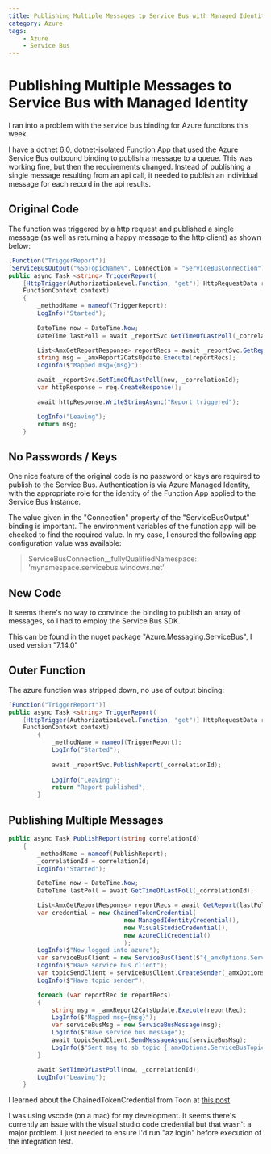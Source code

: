 ```yaml
---
title: Publishing Multiple Messages tp Service Bus with Managed Identity
category: Azure
tags:
    - Azure
    - Service Bus
---
```

# Publishing Multiple Messages to Service Bus with Managed Identity
I ran into a problem with the service bus binding for Azure functions this week.

I have a dotnet 6.0, dotnet-isolated Function App that used the Azure Service Bus outbound binding to publish a message to a queue. This was working fine, but then the requirements changed. Instead of publishing a single message resulting from an api call, it needed to publish an individual message for each record in the api results.

## Original Code
The function was triggered by a http request and published a single message (as well as returning a happy message to the http client) as shown below:

````cs 
[Function("TriggerReport")]
[ServiceBusOutput("%SbTopicName%", Connection = "ServiceBusConnection")]
public async Task <string> TriggerReport(
    [HttpTrigger(AuthorizationLevel.Function, "get")] HttpRequestData req,
    FunctionContext context) 
    {
        _methodName = nameof(TriggerReport);
        LogInfo("Started");
        
        DateTime now = DateTime.Now;
        DateTime lastPoll = await _reportSvc.GetTimeOfLastPoll(_correlationId);

        List<AmxGetReportResponse> reportRecs = await _reportSvc.GetReport(lastPoll, _correlationId);
        string msg = _amxReport2CatsUpdate.Execute(reportRecs);
        LogInfo($"Mapped msg={msg}");

        await _reportSvc.SetTimeOfLastPoll(now, _correlationId);
        var httpResponse = req.CreateResponse();

        await httpResponse.WriteStringAsync("Report triggered");

        LogInfo("Leaving");
        return msg;
    }
````

## No Passwords / Keys
One nice feature of the original code is no password or keys are required to publish to the Service Bus. Authentication is via Azure Managed Identity, with the appropriate role for the identity of the Function App applied to the Service Bus Instance.

The value given in the "Connection" property of the "ServiceBusOutput" binding is important. The environment variables of the function app will be checked to find the required value. In my case, I ensured the following app configuration value was available:

> ServiceBusConnection__fullyQualifiedNamespace: 'mynamespace.servicebus.windows.net'

## New Code
It seems there's no way to convince the binding to publish an array of messages, so I had to employ the Service Bus SDK. 

This can be found in the nuget package "Azure.Messaging.ServiceBus", I used version "7.14.0"

## Outer Function
The azure function was stripped down, no use of output binding:

````cs
[Function("TriggerReport")]
public async Task <string> TriggerReport(
    [HttpTrigger(AuthorizationLevel.Function, "get")] HttpRequestData req,
    FunctionContext context) 
        {
            _methodName = nameof(TriggerReport);
            LogInfo("Started");
            
            await _reportSvc.PublishReport(_correlationId);   
             
            LogInfo("Leaving");
            return "Report published";
        }
````

## Publishing Multiple Messages

````cs
public async Task PublishReport(string correlationId)
    {
        _methodName = nameof(PublishReport);
        _correlationId = correlationId;
        LogInfo("Started");

        DateTime now = DateTime.Now;
        DateTime lastPoll = await GetTimeOfLastPoll(_correlationId);

        List<AmxGetReportResponse> reportRecs = await GetReport(lastPoll, _correlationId);
        var credential = new ChainedTokenCredential(
                                new ManagedIdentityCredential(),
                                new VisualStudioCredential(),
                                new AzureCliCredential()
                                );
        LogInfo($"Now logged into azure");
        var serviceBusClient = new ServiceBusClient($"{_amxOptions.ServiceBusNamespace}.servicebus.windows.net", credential);
        LogInfo($"Have service bus client");
        var topicSendClient = serviceBusClient.CreateSender(_amxOptions.ServiceBusTopicName);
        LogInfo($"Have topic sender");

        foreach (var reportRec in reportRecs)
        {
            string msg = _amxReport2CatsUpdate.Execute(reportRec);
            LogInfo($"Mapped msg={msg}");
            var serviceBusMsg = new ServiceBusMessage(msg);
            LogInfo($"Have service bus message");
            await topicSendClient.SendMessageAsync(serviceBusMsg);
            LogInfo($"Sent msg to sb topic {_amxOptions.ServiceBusTopicName}: {msg}");
        }

        await SetTimeOfLastPoll(now, _correlationId);
        LogInfo("Leaving");
    }
````

I learned about the ChainedTokenCredential from Toon at [this post](https://yourazurecoach.com/2020/08/13/managed-identity-simplified-with-the-new-azure-net-sdks/)

I was using vscode (on a mac) for my development. It seems there's currently an issue with the visual studio code credential but that wasn't a major problem. I just needed to ensure I'd run "az login" before execution of the integration test.